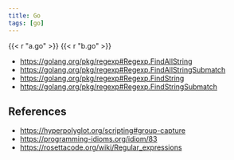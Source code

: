 ```yaml
---
title: Go
tags: [go]
---
```


{{< r "a.go" >}}
{{< r "b.go" >}}

- <https://golang.org/pkg/regexp#Regexp.FindAllString>
- <https://golang.org/pkg/regexp#Regexp.FindAllStringSubmatch>
- <https://golang.org/pkg/regexp#Regexp.FindString>
- <https://golang.org/pkg/regexp#Regexp.FindStringSubmatch>

## References

- <https://hyperpolyglot.org/scripting#group-capture>
- <https://programming-idioms.org/idiom/83>
- <https://rosettacode.org/wiki/Regular_expressions>

